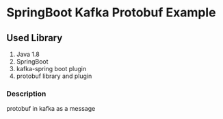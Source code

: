# SpringBoot Kafka Protobuf Example

## Used Library
1. Java 1.8
2. SpringBoot
3. kafka-spring boot plugin
4. protobuf library and plugin

### Description
protobuf in kafka as a message
 
